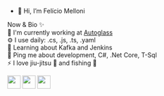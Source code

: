 - 👋 Hi, I’m Felício Melloni

Now & Bio ✨<br/>
🏢 I'm currently working at <a href="https://www.autoglass.com.br/">Autoglass</a><br/>
⚙️ I use daily: .cs, .js, .ts, .yaml<br/>
🌱 Learning about Kafka and Jenkins <br/>
💬 Ping me about development, C#, .Net Core, T-Sql<br/>
⚡️ I love jiu-jitsu 🥋 and fishing 🎣<br/>


<p align="left">
<a href="http://twitter.com/fjgmelloni" target="blank"><img align="center" src="https://github.com/mishmanners/MishManners/blob/master/socials/twitter%20(2).png" title = "Twitter" alt="" height="30" /></a>
<a href="https://www.linkedin.com/in/fel%C3%ADcio-melloni-23805a90/" target="blank"><img align="center" src="https://github.com/mishmanners/MishManners/blob/master/socials/transparent-Linkedin-logo-icon.png" alt="" height="30" /></a>
<a href="http://instagram.com/feliciomelloni" target="blank"><img align="center" src="https://github.com/mishmanners/MishManners/blob/master/socials/instagram.png" alt="" height="30" /></a> 
</p>
